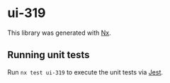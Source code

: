 # ui-319

This library was generated with [Nx](https://nx.dev).

## Running unit tests

Run `nx test ui-319` to execute the unit tests via [Jest](https://jestjs.io).
